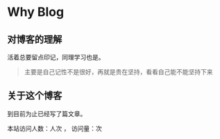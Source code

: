 # Why Blog

## 对博客的理解

活着总要留点印记，同理学习也是。

> 主要是自己记性不是很好，再就是贵在坚持，看看自己能不能坚持下来

## 关于这个博客

到目前为止已经写了<code class="article_number"></code>篇文章。

本站访问人数：<code class="site_uv"></code>人次 ， 访问量：<code class="site_pv"></code>次

